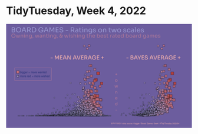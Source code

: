 # TidyTuesday, Week 4, 2022

![](https://raw.githubusercontent.com/pyykkojuha/tidytuesday/main/R/2022_04/TIDY_2022_04.png)